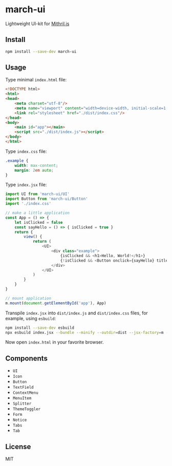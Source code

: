 # march-ui

Lightweight UI-kit for [Mithril.js](https://mithril.js.org/)

## Install

```sh
npm install --save-dev march-ui
```

## Usage

Type minimal `index.html` file:

```html
<!DOCTYPE html>
<html>
<head>
    <meta charset="utf-8"/>
    <meta name="viewport" content="width=device-width, initial-scale=1, maximum-scale=1"/>
    <link rel="stylesheet" href="./dist/index.css"/>
</head>
<body>
    <main id="app"></main>
    <script src="./dist/index.js"></script>
</body>
</html>
```

Type `index.css` file:

```css
.example {
    width: max-content;
    margin: 2em auto;
}
```

Type `index.jsx` file:

```js
import UI from 'march-ui/UI'
import Button from 'march-ui/Button'
import './index.css'

// make a little application
const App = () => {
    let isClicked = false
    const sayHello = () => { isClicked = true }
    return {
        view() {
            return (
                <UI>
                    <div class="example">
                        {isClicked && <h1>Hello, World!</h1>}
                        {!isClicked && <Button onclick={sayHello} title="Say Hello"/>}
                    </div>
                </UI>
            )
        }
    }
}

// mount application
m.mount(document.getElementById('app'), App)
```

Transpile `index.jsx` into `dist/index.js` and `dist/index.css` files,
for example, using `esbuild`:

```sh
npm install --save-dev esbuild
npx esbuild index.jsx --bundle --minify --outdir=dist --jsx-factory=m --jsx-fragment='"["'
```

Now open `index.html` in your favorite browser.

## Components

- `UI`
- `Icon`
- `Button`
- `TextField`
- `ContextMenu`
- `MenuItem`
- `Splitter`
- `ThemeToggler`
- `Form`
- `Notice`
- `Tabs`
- `Tab`

## License

MIT
